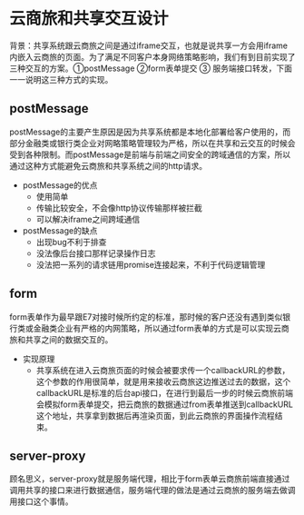 # 云商旅和共享交互设计


背景：共享系统跟云商旅之间是通过iframe交互，也就是说共享一方会用iframe内嵌入云商旅的页面。为了满足不同客户本身网络策略影响，我们有到目前实现了三种交互的方案。①postMessage ②form表单提交 ③ 服务端接口转发，下面一一说明这三种方式的实现。

## postMessage

postMessage的主要产生原因是因为共享系统都是本地化部署给客户使用的，而部分金融类或银行类企业对网略策略管理较为严格，所以在共享和云交互的时候会受到各种限制。而postMessage是前端与前端之间安全的跨域通信的方案，所以通过这种方式能避免云商旅和共享系统之间的http请求。

 - postMessage的优点
    - 使用简单
    - 传输比较安全，不会像http协议传输那样被拦截
    - 可以解决iframe之间跨域通信
 - postMessage的缺点
    - 出现bug不利于排查
    - 没法像后台接口那样记录操作日志
    - 没法把一系列的请求链用promise连接起来，不利于代码逻辑管理

## form

form表单作为最早跟E7对接时候所约定的标准，那时候的客户还没有遇到类似银行类或金融类企业有严格的内网策略，所以通过form表单的方式是可以实现云商旅和共享之间的数据交互的。

  - 实现原理
    - 共享系统在进入云商旅页面的时候会被要求传一个callbackURL的参数，这个参数的作用很简单，就是用来接收云商旅这边推送过去的数据，这个callbackURL是标准的后台api接口，在进行到最后一步的时候云商旅前端会模拟form表单提交，把云商旅的数据通过from表单推送到callbackURL这个地址，共享拿到数据后再渲染页面，到此云商旅的界面操作流程结束。

## server-proxy

顾名思义，server-proxy就是服务端代理，相比于form表单云商旅前端直接通过调用共享的接口来进行数据通信，服务端代理的做法是通过云商旅的服务端去做调用接口这个事情。